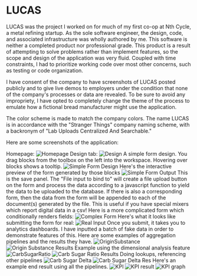 # LUCAS

LUCAS was the project I worked on for much of my first co-op at Nth Cycle, a metal refining startup. As the sole software engineer, the design, code, and associated infrastructure was wholly authored by me. This software is neither a completed product nor professional grade. This product is a result of attempting to solve problems rather than implement features, so the scope and design of the application was very fluid. Coupled with time constraints, I had to prioritize working code over most other concerns, such as testing or code organization.

I have consent of the company to have screenshots of LUCAS posted publicly and to give live demos to employers under the condition that none of the company's processes or data are revealed. To be sure to avoid any impropriety, I have opted to completely change the theme of the process to emulate how a fictional bread manufacturer might use the application.

The color scheme is made to match the company colors. The name LUCAS is in accordance with the "Stranger Things" company naming scheme, with a backronym of "Lab Uploads Centralized And Searchable."

Here are some screenshots of the application:

Homepage:
![Homepage](res/home.png)
Design tab:
![Design](res/design.png)
A simple form design. You drag blocks from the toolbox on the left into the workspace. Hovering over blocks shows a tooltip.
![Simple Form Design](res/simpleformblockly.png)
Here's the interactive preview of the form generated by those blocks
![Simple Form Output](res/simpleformresult.png)
This is the save panel. The "File input to bind to" will create a file upload button on the form and process the data according to a javascript function to yield the data to be uploaded to the database. If there is also a corresponding form, then the data from the form will be appended to each of the document(s) generated by the file. This is useful if you have special mixers which report digital data in a csv!
Here is a more complicated form which conditionally renders fields:
![Complex Form](res/complexform.gif)
Here's what it looks like submitting the form for real:
![Real Input](res/realinput.gif)
Once you submit, it takes you to analytics dashboards. I have inputted a batch of fake data in order to demonstrate features of this. Here are some examples of aggregation pipelines and the results they have.
![OriginSubstance](res/originsubstance.png)
![Origin Substance Results](res/originsubstanceres.png)
Example using the dimensional analysis feature
![CarbSugarRatio](res/carbsugarratio.png)
![Carb Sugar Ratio Results](res/carbsugarratiores.png)
Doing lookups, referencing other pipelines
![Carb Sugar Delta](res/carbsugardelta.png)
![Carb Sugar Delta Res](res/carbsugardeltares.png)
Here's an example end result using all the pipelines.
![KPI](res/kpi.png)
![KPI result](res/kpires.png)
![KPI graph](res/kpigraph.png)